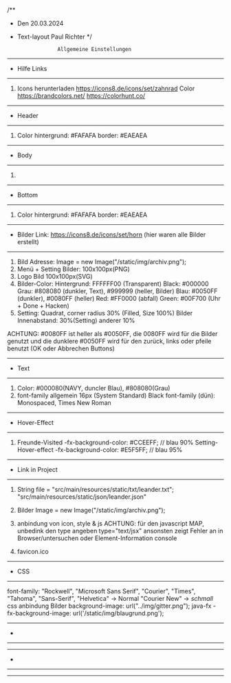 /**
 * Den 20.03.2024
 * Text-layout Paul Richter
 */

                    Allgemeine Einstellungen

 ************************************************
 *  Hilfe Links
 ************************************************
 1. Icons herunterladen                     https://icons8.de/icons/set/zahnrad
    Color                                   https://brandcolors.net/
                                            https://colorhunt.co/

 ************************************************
 * Header
 ************************************************
 1. Color                                   hintergrund:    #FAFAFA
                                            border:         #EAEAEA

 ************************************************
 * Body
 ************************************************
 1.

 ************************************************
 * Bottom
 ************************************************
 1. Color                                   hintergrund:    #FAFAFA
                                            border:         #EAEAEA


 ************************************************
 *  Bilder     Link: https://icons8.de/icons/set/horn (hier waren alle Bilder erstellt)
 ************************************************
 1. Bild Adresse:                           Image = new Image("/static/img/archiv.png");
 2. Menü + Setting Bilder:                  100x100px(PNG)
 3. Logo Bild                               100x100px(SVG)
 4. Bilder-Color:                           Hintergrund: FFFFFF00 (Transparent)
                                            Black:  #000000
                                            Grau:   #808080 (dunkler, Text), #999999 (heller, Bilder)
                                            Blau:   #0050FF (dunkler), #0080FF (heller)
                                            Red:    #FF0000 (abfall)
                                            Green:  #00F700 (Uhr + Done + Hacken)
 5. Setting:                                Quadrat, corner radius 30% (Filled, Size 100%)
                                            Bilder Innenabstand:   30%(Setting) anderer 10%

  ACHTUNG: #0080FF ist heller als #0050FF, die 0080FF wird für die Bilder genutzt und
           die dunklere #0050FF wird für den zurück, links oder pfeile benutzt (OK oder Abbrechen Buttons)

 ************************************************
 *  Text
 ************************************************
 1. Color:                                  #000080(NAVY, duncler Blau), #808080(Grau)
 2. font-family allgemein                   16px (System Standard) Black
    font-family (dün):                      Monospaced, Times New Roman


 ************************************************
 *  Hover-Effect
 ************************************************
 1.  Freunde-Visited                        -fx-background-color: #CCEEFF; // blau 90%
     Setting-Hover-effect                   -fx-background-color: #E5F5FF; // blau 95%



 ************************************************
 *  Link in Project
 ************************************************
 1. String                                  file = "src/main/resources/static/txt/leander.txt";
                                                    "src/main/resources/static/json/leander.json"
 2. Bilder                                  Image = new Image("/static/img/archiv.png");
 3. anbindung von icon, style & js
                                            <style type="text/css"><!-- @import"/css/style.css"; --></style>
                                            <link data-th-href="@{/img/horn.png}" rel="icon" sizes="32x32" type="image/png">
                                            <link data-th-href="@{/css/style.css}" rel="stylesheet">
                                            <script data-th-src="@{/js/jquery@371.js}"></script>
 ACHTUNG: für den javascript MAP, unbedink den type angeben type="text/jsx" ansonsten zeigt Fehler an in
          Browser/untersuchen oder Element-Information console
                                            <script type="text/jsx" data-th-src="@{/js/sockjs.js.map}"></script>

 4. favicon.ico                             <link rel="icon" type="image/x-icon" href="/images/favicon.ico">
                                            <link rel="apple-touch-icon" sizes="180x180" href="/apple-touch-icon.png">
                                            <link rel="icon" type="image/png" sizes="32x32" href="/favicon-32x32.png">
                                            <link rel="icon" type="image/png" sizes="16x16" href="/favicon-16x16.png">

 ************************************************
 *  CSS
 ************************************************
 font-family:                               "Rockwell", "Microsoft Sans Serif", "Courier", "Times", "Tahoma",
                                            "Sans-Serif", "Helvetica" -> Normal
                                                          "Courier New" -> *schmall*
 css anbindung Bilder                       background-image: url("../img/gitter.png");
 java-fx                                    -fx-background-image: url('/static/img/blaugrund.png');


 ************************************************
 *
 ************************************************


 ************************************************
 *
 ************************************************
 ************************************************